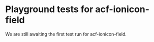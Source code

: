 # Playground tests for acf-ionicon-field
We are still awaiting the first test run for acf-ionicon-field.
